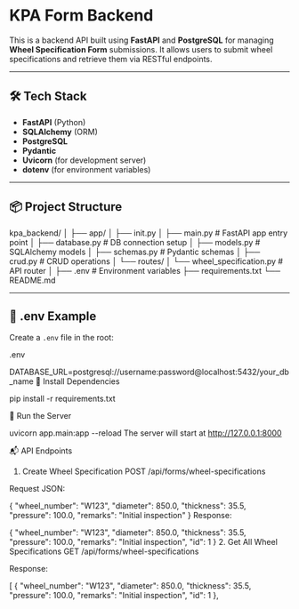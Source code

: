 # KPA Form Backend

This is a backend API built using **FastAPI** and **PostgreSQL** for managing **Wheel Specification Form** submissions. It allows users to submit wheel specifications and retrieve them via RESTful endpoints.

---

## 🛠 Tech Stack

- **FastAPI** (Python)
- **SQLAlchemy** (ORM)
- **PostgreSQL**
- **Pydantic**
- **Uvicorn** (for development server)
- **dotenv** (for environment variables)

---

## 📦 Project Structure

kpa_backend/
│
├── app/
│ ├── init.py
│ ├── main.py # FastAPI app entry point
│ ├── database.py # DB connection setup
│ ├── models.py # SQLAlchemy models
│ ├── schemas.py # Pydantic schemas
│ ├── crud.py # CRUD operations
│ └── routes/
│ └── wheel_specification.py # API router
│
├── .env # Environment variables
├── requirements.txt
└── README.md

---

## 📄 .env Example

Create a `.env` file in the root:

.env

DATABASE_URL=postgresql://username:password@localhost:5432/your_db_name
🐍 Install Dependencies

pip install -r requirements.txt


🚀 Run the Server

uvicorn app.main:app --reload
The server will start at http://127.0.0.1:8000

📬 API Endpoints
1. Create Wheel Specification
POST /api/forms/wheel-specifications

Request JSON:


{
  "wheel_number": "W123",
  "diameter": 850.0,
  "thickness": 35.5,
  "pressure": 100.0,
  "remarks": "Initial inspection"
}
Response:

{
  "wheel_number": "W123",
  "diameter": 850.0,
  "thickness": 35.5,
  "pressure": 100.0,
  "remarks": "Initial inspection",
  "id": 1
}
2. Get All Wheel Specifications
GET /api/forms/wheel-specifications

Response:


[
  {
    "wheel_number": "W123",
    "diameter": 850.0,
    "thickness": 35.5,
    "pressure": 100.0,
    "remarks": "Initial inspection",
    "id": 1
  },
  
